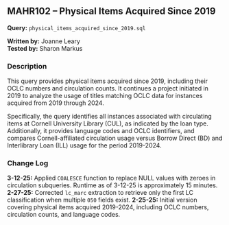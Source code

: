 ## MAHR102 – Physical Items Acquired Since 2019

**Query:** `physical_items_acquired_since_2019.sql`

**Written by:** Joanne Leary  
**Tested by:** Sharon Markus

### Description

This query provides physical items acquired since 2019, including their OCLC numbers and circulation counts. It continues a project initiated in 2019 to analyze the usage of titles matching OCLC data for instances acquired from 2019 through 2024.

Specifically, the query identifies all instances associated with circulating items at Cornell University Library (CUL), as indicated by the loan type. Additionally, it provides language codes and OCLC identifiers, and compares Cornell-affiliated circulation usage versus Borrow Direct (BD) and Interlibrary Loan (ILL) usage for the period 2019-2024.

### Change Log
**3-12-25:** Applied `COALESCE` function to replace NULL values with zeroes in circulation subqueries. Runtime as of 3-12-25 is approximately 15 minutes.
**2-27-25:** Corrected `lc_marc` extraction to retrieve only the first LC classification when multiple `050` fields exist.
**2-25-25:** Initial version covering physical items acquired 2019-2024, including OCLC numbers, circulation counts, and language codes.




